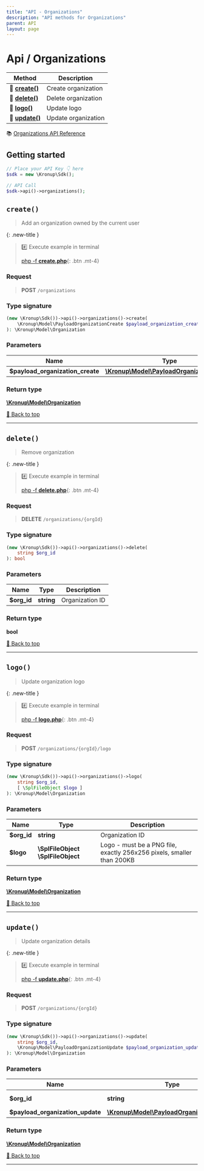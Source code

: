 ```yaml
---
title: "API - Organizations"
description: "API methods for Organizations"
parent: API
layout: page
---
```


# Api / Organizations

Method | Description
------------- | -------------
🔹 [**create()**](#create) | Create organization
🔹 [**delete()**](#delete) | Delete organization
🔹 [**logo()**](#logo) | Update logo
🔹 [**update()**](#update) | Update organization


📚 [Organizations API Reference](https://api.kronup.com/#tag/Organizations)

## Getting started

```php
// Place your API Key 👇 here
$sdk = new \Kronup\Sdk();

// API Call
$sdk->api()->organizations();
```


## `create()`

> Add an organization owned by the current user


{: .new-title }
> #️⃣ Execute example in terminal 
> 
> [php -f **create.php**](https://github.com/kronup/kronup-php/blob/main/examples/Api/OrganizationsApi/create.php){: .btn .mt-4}

### Request

> **POST** `/organizations`

### Type signature

```php
(new \Kronup\Sdk())->api()->organizations()->create(
    \Kronup\Model\PayloadOrganizationCreate $payload_organization_create
): \Kronup\Model\Organization
```

### Parameters

Name | Type | Description
------------- | ------------- | -------------
 **$payload_organization_create** | [**\Kronup\Model\PayloadOrganizationCreate**](../../Model/PayloadOrganizationCreate) |  

### Return type

[**\Kronup\Model\Organization**](../../Model/Organization)

[🔺 Back to top](#top)

---


## `delete()`

> Remove organization


{: .new-title }
> #️⃣ Execute example in terminal 
> 
> [php -f **delete.php**](https://github.com/kronup/kronup-php/blob/main/examples/Api/OrganizationsApi/delete.php){: .btn .mt-4}

### Request

> **DELETE** `/organizations/{orgId}`

### Type signature

```php
(new \Kronup\Sdk())->api()->organizations()->delete(
    string $org_id
): bool
```

### Parameters

Name | Type | Description
------------- | ------------- | -------------
 **$org_id** | **string**  | Organization ID 

### Return type

**bool**

[🔺 Back to top](#top)

---


## `logo()`

> Update organization logo


{: .new-title }
> #️⃣ Execute example in terminal 
> 
> [php -f **logo.php**](https://github.com/kronup/kronup-php/blob/main/examples/Api/OrganizationsApi/logo.php){: .btn .mt-4}

### Request

> **POST** `/organizations/{orgId}/logo`

### Type signature

```php
(new \Kronup\Sdk())->api()->organizations()->logo(
    string $org_id,
    [ \SplFileObject $logo ]
): \Kronup\Model\Organization
```

### Parameters

Name | Type | Description
------------- | ------------- | -------------
 **$org_id** | **string**  | Organization ID 
 **$logo** | **\SplFileObject** **\SplFileObject**  | Logo - must be a PNG file, exactly 256x256 pixels, smaller than 200KB 

### Return type

[**\Kronup\Model\Organization**](../../Model/Organization)

[🔺 Back to top](#top)

---


## `update()`

> Update organization details


{: .new-title }
> #️⃣ Execute example in terminal 
> 
> [php -f **update.php**](https://github.com/kronup/kronup-php/blob/main/examples/Api/OrganizationsApi/update.php){: .btn .mt-4}

### Request

> **POST** `/organizations/{orgId}`

### Type signature

```php
(new \Kronup\Sdk())->api()->organizations()->update(
    string $org_id,
    \Kronup\Model\PayloadOrganizationUpdate $payload_organization_update
): \Kronup\Model\Organization
```

### Parameters

Name | Type | Description
------------- | ------------- | -------------
 **$org_id** | **string**  | Organization ID 
 **$payload_organization_update** | [**\Kronup\Model\PayloadOrganizationUpdate**](../../Model/PayloadOrganizationUpdate) |  

### Return type

[**\Kronup\Model\Organization**](../../Model/Organization)

[🔺 Back to top](#top)

---

